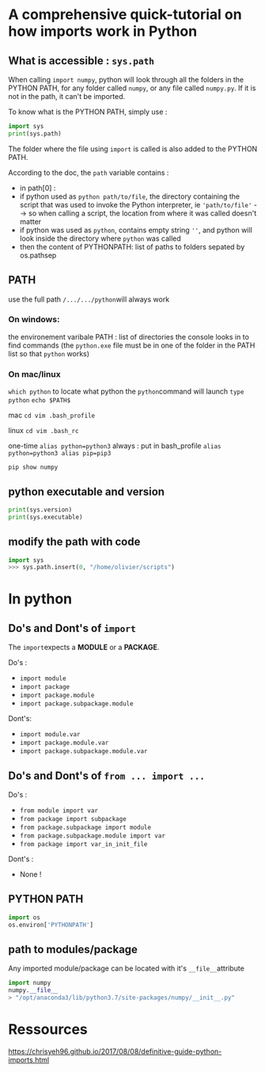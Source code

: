 # A comprehensive quick-tutorial on how imports work in Python

 
## What is accessible : `sys.path`
When calling `import numpy`, python will look through all the folders in the PYTHON PATH, for any folder called `numpy`, or any file called `numpy.py`. If it is not in the path, it can't be imported.

To know what is the PYTHON PATH, simply use :
```python
import sys
print(sys.path)
```
The folder where the file using `import` is called is also added to the PYTHON PATH.

According to the doc, the `path` variable contains : 
 - in path[0] : 
  - if python used as `python path/to/file`, the directory containing the script that was used to invoke the Python interpreter, ie `'path/to/file'` --> so when calling a script, the location from where it was called doesn't matter
  - if python was used as `python`, contains empty string `''`, and python will look inside the directory where `python` was called
 - then the content of PYTHONPATH: list of paths to folders sepated by os.pathsep
 

## PATH

use the full path `/.../.../python`will always work

### On windows: 
the environement varibale PATH : list of directories the console looks in to find commands (the `python.exe` file must be in one of the folder in the PATH list so that `python` works)

### On mac/linux
`which python` to locate what python the `python`command will launch
`type python`
`echo $PATH$`


mac
`
cd
vim .bash_profile
`


linux
`
cd
vim .bash_rc
`

one-time
`
alias python=python3
`
always : put in bash_profile
`
alias python=python3
alias pip=pip3
`

`pip show numpy`


## python executable and version
```python
print(sys.version)
print(sys.executable)
```

## modify the path with code
```python 
import sys
>>> sys.path.insert(0, "/home/olivier/scripts")
```



# In python

## Do's and Dont's of `import` 
The `import`expects a **MODULE** or a **PACKAGE**.

Do's : 
 - `import module`
 - `import package`
 - `import package.module`
 - `import package.subpackage.module`

Dont's:
 - `import module.var`
 - `import package.module.var`
 - `import package.subpackage.module.var`
 
## Do's and Dont's of `from ... import ...`
 
Do's : 
 - `from module import var`
 - `from package import subpackage`
 - `from package.subpackage import module`
 - `from package.subpackage.module import var`
 - `from package import var_in_init_file`
 
Dont's : 
 - None !


## PYTHON PATH
```python
import os
os.environ['PYTHONPATH']
```

## path to modules/package
Any imported module/package can be located with it's `__file__`attribute

```python
import numpy
numpy.__file__
> "/opt/anaconda3/lib/python3.7/site-packages/numpy/__init__.py"
```



# Ressources
https://chrisyeh96.github.io/2017/08/08/definitive-guide-python-imports.html